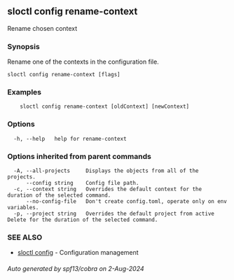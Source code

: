 ## sloctl config rename-context

Rename chosen context

### Synopsis

Rename one of the contexts in the configuration file.

```
sloctl config rename-context [flags]
```

### Examples

```
	sloctl config rename-context [oldContext] [newContext]
```

### Options

```
  -h, --help   help for rename-context
```

### Options inherited from parent commands

```
  -A, --all-projects     Displays the objects from all of the projects.
      --config string    Config file path.
  -c, --context string   Overrides the default context for the duration of the selected command.
      --no-config-file   Don't create config.toml, operate only on env variables.
  -p, --project string   Overrides the default project from active Delete for the duration of the selected command.
```

### SEE ALSO

* [sloctl config](sloctl_config.md)	 - Configuration management

###### Auto generated by spf13/cobra on 2-Aug-2024
